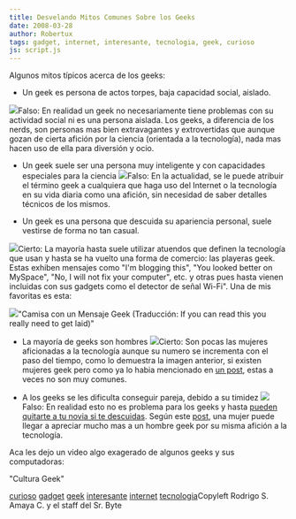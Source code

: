 ```yaml
---
title: Desvelando Mitos Comunes Sobre los Geeks
date: 2008-03-28
author: Robertux
tags: gadget, internet, interesante, tecnologia, geek, curioso
js: script.js
---
```


Algunos mitos típicos acerca de los geeks:

- Un geek es persona de actos torpes, baja capacidad social, aislado.

[![](http://bp3.blogger.com/_jH77WNrMVRA/R_PLLfa91QI/AAAAAAAAA0U/vKWJPJ59xig/s320/24-em-cross.png)](http://bp3.blogger.com/_jH77WNrMVRA/R_PLLfa91QI/AAAAAAAAA0U/vKWJPJ59xig/s1600-h/24-em-cross.png)Falso: En realidad un geek no necesariamente tiene
      problemas con su actividad social ni es una persona aislada. Los geeks, a diferencia de los
      nerds, son personas mas bien extravagantes y extrovertidas que aunque gozan de cierta afición
      por la ciencia (orientada a la tecnología), nada mas hacen uso de ella para diversión y
      ocio.

- Un geek suele ser una persona muy inteligente y con capacidades especiales para la ciencia
[![](http://bp3.blogger.com/_jH77WNrMVRA/R_PLLfa91QI/AAAAAAAAA0U/vKWJPJ59xig/s320/24-em-cross.png)](http://bp3.blogger.com/_jH77WNrMVRA/R_PLLfa91QI/AAAAAAAAA0U/vKWJPJ59xig/s1600-h/24-em-cross.png)Falso: En la actualidad, se le puede atribuir el
      término geek a cualquiera que haga uso del Internet o la tecnología en su vida diaria como una
      afición, sin necesidad de saber detalles técnicos de los mismos.

- Un geek es una persona que descuida su apariencia personal, suele vestirse de forma no tan casual.

[![](http://bp2.blogger.com/_jH77WNrMVRA/R_PO4Pa91RI/AAAAAAAAA0c/ra_2tlc-4o4/s320/24-em-check.png)](http://bp2.blogger.com/_jH77WNrMVRA/R_PO4Pa91RI/AAAAAAAAA0c/ra_2tlc-4o4/s1600-h/24-em-check.png)Cierto: La mayoría hasta suele utilizar atuendos
      que definen la tecnología que usan y hasta se ha vuelto una forma de comercio: las playeras
      geek. Estas exhiben mensajes como "I'm blogging this", "You looked better on MySpace", "No, I
      will not fix your computer", etc. y otras pues hasta vienen incluidas con sus gadgets como el
      detector de señal Wi-Fi". Una de mis favoritas es esta:

[![](http://bp2.blogger.com/_jH77WNrMVRA/R_QZu_a91TI/AAAAAAAAA0s/TEHMCU3Vj30/s320/Top+10+T-Shirts+need_laid_2.jpg)](http://bp2.blogger.com/_jH77WNrMVRA/R_QZu_a91TI/AAAAAAAAA0s/TEHMCU3Vj30/s1600-h/Top+10+T-Shirts+need_laid_2.jpg)"Camisa con un Mensaje Geek
      (Traducción: If you can read this you really need to get laid)"

- La mayoría de geeks son hombres
[![](http://bp2.blogger.com/_jH77WNrMVRA/R_PO4Pa91RI/AAAAAAAAA0c/ra_2tlc-4o4/s320/24-em-check.png)](http://bp2.blogger.com/_jH77WNrMVRA/R_PO4Pa91RI/AAAAAAAAA0c/ra_2tlc-4o4/s1600-h/24-em-check.png)Cierto: Son pocas las mujeres aficionadas a la
      tecnología aunque su numero se incrementa con el paso del tiempo, como lo demuestra la imagen
      anterior, si existen mujeres geek pero como ya lo habia mencionado en [un post](http://srbyte.blogspot.com/2008/02/existen-las-mujeres-geek-o.html), estas a veces no son muy comunes.

- A los geeks se les dificulta conseguir pareja, debido a su timidez
[![](http://bp3.blogger.com/_jH77WNrMVRA/R_PLLfa91QI/AAAAAAAAA0U/vKWJPJ59xig/s320/24-em-cross.png)](http://bp3.blogger.com/_jH77WNrMVRA/R_PLLfa91QI/AAAAAAAAA0U/vKWJPJ59xig/s1600-h/24-em-cross.png)Falso: En realidad esto no es problema para los
      geeks y hasta [pueden quitarte a tu novia si te descuidas](http://elgeek.info/2008/01/20/10-razones-por-las-que-un-geek-te-%E2%80%9Cpodria-robar%E2%80%9D-tu-novia/). Según este [post](http://draxus.org/weblog/2006/01/13/razones-para-salir-con-un-geek/),
      una mujer puede llegar a apreciar mucho mas a un hombre geek por su misma afición a la
      tecnología.

Aca les dejo un video algo exagerado de algunos geeks y sus
      computadoras:

"Cultura
      Geek"

[curioso](http://www.blogalaxia.com/tags/curioso) [gadget](http://www.blogalaxia.com/tags/gadget) [geek](http://www.blogalaxia.com/tags/geek) [interesante](http://www.blogalaxia.com/tags/interesante) [internet](http://www.blogalaxia.com/tags/internet) [tecnologia](http://www.blogalaxia.com/tags/tecnologia)Copyleft Rodrigo S. Amaya C. y el staff del Sr.
      Byte
